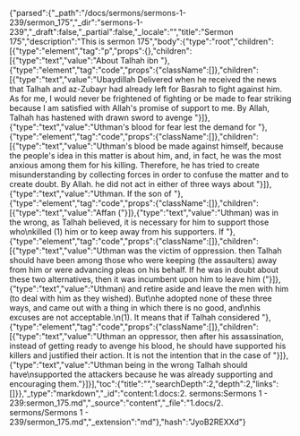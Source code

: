 {"parsed":{"_path":"/docs/sermons/sermons-1-239/sermon_175","_dir":"sermons-1-239","_draft":false,"_partial":false,"_locale":"","title":"Sermon 175","description":"This is sermon 175","body":{"type":"root","children":[{"type":"element","tag":"p","props":{},"children":[{"type":"text","value":"About Talhah ibn "},{"type":"element","tag":"code","props":{"className":[]},"children":[{"type":"text","value":"Ubaydillah Delivered when he received the news that Talhah and az-Zubayr had already left for Basrah to fight against him. As for me, I would never be frightened of fighting or be made to fear striking because I am satisfied with Allah's promise of support to me. By Allah, Talhah has hastened with drawn sword to avenge "}]},{"type":"text","value":"Uthman's blood for fear lest the demand for "},{"type":"element","tag":"code","props":{"className":[]},"children":[{"type":"text","value":"Uthman's blood be made against himself, because the people's idea in this matter is about him, and, in fact, he was the most anxious among them for his killing. Therefore, he has tried to create misunderstanding by collecting forces in order to confuse the matter and to create doubt. By Allah. he did not act in either of three ways about "}]},{"type":"text","value":"Uthman. If the son of "},{"type":"element","tag":"code","props":{"className":[]},"children":[{"type":"text","value":"Affan ("}]},{"type":"text","value":"Uthman) was in the wrong, as Talhah believed, it is necessary for him to support those who\nkilled (1) him or to keep away from his supporters. If "},{"type":"element","tag":"code","props":{"className":[]},"children":[{"type":"text","value":"Uthman was the victim of oppression. then Talhah should have been among those who were keeping (the assaulters) away from him or were advancing pleas on his behalf. If he was in doubt about these two alternatives, then it was incumbent upon him to leave him ("}]},{"type":"text","value":"Uthman) and retire aside and leave the men with him (to deal with him as they wished). But\nhe adopted none of these three ways, and came out with a thing in which there is no good, and\nhis excuses are not acceptable.\n(1). It means that if Talhah considered "},{"type":"element","tag":"code","props":{"className":[]},"children":[{"type":"text","value":"Uthman an oppressor, then after his assassination, instead of getting ready to avenge his blood, he should have supported his killers and justified their action. It is not the intention that in the case of "}]},{"type":"text","value":"Uthman being in the wrong Talhah should have\nsupported the attackers because he was already supporting and encouraging them."}]}],"toc":{"title":"","searchDepth":2,"depth":2,"links":[]}},"_type":"markdown","_id":"content:1.docs:2. sermons:Sermons 1 - 239:sermon_175.md","_source":"content","_file":"1.docs/2. sermons/Sermons 1 - 239/sermon_175.md","_extension":"md"},"hash":"JyoB2REXXd"}